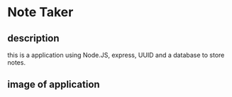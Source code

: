 # Note Taker

## description
this is a application using Node.JS, express, UUID and a database to store notes.

## image of application
